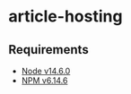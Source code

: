 # article-hosting

## Requirements
- [Node v14.6.0](https://nodejs.org/en/download/)
- [NPM v6.14.6](https://www.npmjs.com/)
